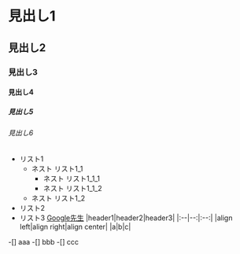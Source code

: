 # 見出し1
## 見出し2
### 見出し3
#### 見出し4
##### 見出し5
###### 見出し6
- リスト1
    - ネスト リスト1_1
        - ネスト リスト1_1_1
        - ネスト リスト1_1_2
    - ネスト リスト1_2
- リスト2
- リスト3
[Google先生](https://www.google.co.jp/)
|header1|header2|header3|
|:--|--:|:--:|
|align left|align right|align center|
|a|b|c|

-[] aaa
-[] bbb
-[] ccc